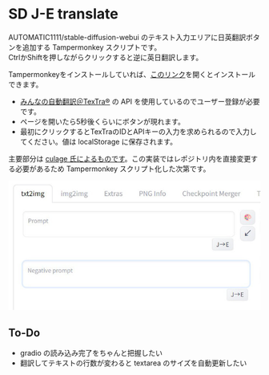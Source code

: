 # SD J-E translate


AUTOMATIC1111/stable-diffusion-webui のテキスト入力エリアに日英翻訳ボタンを追加する Tampermonkey スクリプトです。  
CtrlかShiftを押しながらクリックすると逆に英日翻訳します。

Tampermonkeyをインストールしていれば、[このリンク](https://github.com/hetima/SD-JE-translate/raw/main/SD_J-E_translate.user.js)を開くとインストールできます。

- [みんなの自動翻訳＠TexTra®](https://mt-auto-minhon-mlt.ucri.jgn-x.jp/) の API を使用しているのでユーザー登録が必要です。
- ページを開いたら5秒後くらいにボタンが現れます。
- 最初にクリックするとTexTraのIDとAPIキーの入力を求められるので入力してください。値は localStorage に保存されます。

主要部分は [culage 氏によるものです](https://github.com/culage/stable-diffusion-webui/commit/65c3ca77c392ff87370f691e1af4c080a894e967)。この実装ではレポジトリ内を直接変更する必要があるため Tampermonkey スクリプト化した次第です。

![screen shot](https://raw.githubusercontent.com/hetima/SD-JE-translate/main/image.jpg)

## To-Do
- gradio の読み込み完了をちゃんと把握したい
- 翻訳してテキストの行数が変わると textarea のサイズを自動更新したい